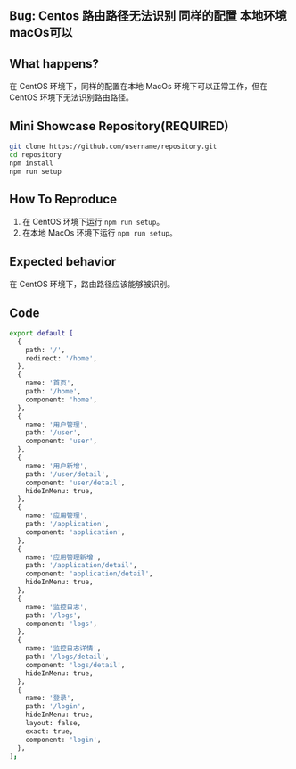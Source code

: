 ## Bug: Centos 路由路径无法识别 同样的配置 本地环境macOs可以

## What happens?

在 CentOS 环境下，同样的配置在本地 MacOs 环境下可以正常工作，但在 CentOS 环境下无法识别路由路径。

## Mini Showcase Repository(REQUIRED)

```bash
git clone https://github.com/username/repository.git
cd repository
npm install
npm run setup
```

## How To Reproduce

1. 在 CentOS 环境下运行 `npm run setup`。
2. 在本地 MacOs 环境下运行 `npm run setup`。

## Expected behavior

在 CentOS 环境下，路由路径应该能够被识别。

## Code

```bash
export default [
  {
    path: '/',
    redirect: '/home',
  },
  {
    name: '首页',
    path: '/home',
    component: 'home',
  },
  {
    name: '用户管理',
    path: '/user',
    component: 'user',
  },
  {
    name: '用户新增',
    path: '/user/detail',
    component: 'user/detail',
    hideInMenu: true,
  },
  {
    name: '应用管理',
    path: '/application',
    component: 'application',
  },
  {
    name: '应用管理新增',
    path: '/application/detail',
    component: 'application/detail',
    hideInMenu: true,
  },
  {
    name: '监控日志',
    path: '/logs',
    component: 'logs',
  },
  {
    name: '监控日志详情',
    path: '/logs/detail',
    component: 'logs/detail',
    hideInMenu: true,
  },
  {
    name: '登录',
    path: '/login',
    hideInMenu: true,
    layout: false,
    exact: true,
    component: 'login',
  },
];
```
